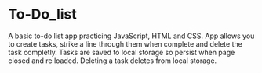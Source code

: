 # To-Do_list

A basic to-do list app practicing JavaScript, HTML and CSS.
App allows you to create tasks, strike a line through them when complete and delete the task completly.
Tasks are saved to local storage so persist when page closed and re loaded. Deleting a task deletes from local storage.
